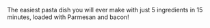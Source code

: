 The easiest pasta dish you will ever make with just 5 ingredients in 15 minutes, loaded with Parmesan and bacon!